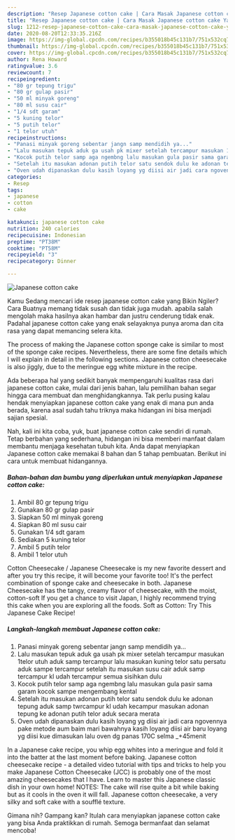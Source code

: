 ```yaml
---
description: "Resep Japanese cotton cake | Cara Masak Japanese cotton cake Yang Enak Banget"
title: "Resep Japanese cotton cake | Cara Masak Japanese cotton cake Yang Enak Banget"
slug: 1212-resep-japanese-cotton-cake-cara-masak-japanese-cotton-cake-yang-enak-banget
date: 2020-08-20T12:33:35.216Z
image: https://img-global.cpcdn.com/recipes/b355018b45c131b7/751x532cq70/japanese-cotton-cake-foto-resep-utama.jpg
thumbnail: https://img-global.cpcdn.com/recipes/b355018b45c131b7/751x532cq70/japanese-cotton-cake-foto-resep-utama.jpg
cover: https://img-global.cpcdn.com/recipes/b355018b45c131b7/751x532cq70/japanese-cotton-cake-foto-resep-utama.jpg
author: Rena Howard
ratingvalue: 3.6
reviewcount: 7
recipeingredient:
- "80 gr tepung trigu"
- "80 gr gulap pasir"
- "50 ml minyak goreng"
- "80 ml susu cair"
- "1/4 sdt garam"
- "5 kuning telor"
- "5 putih telor"
- "1 telor utuh"
recipeinstructions:
- "Panasi minyak goreng sebentar jangn samp mendidih ya..."
- "Lalu masukan tepuk aduk ga usah pk mixer setelah tercampur masukan 1telor utuh aduk samp tercampur lalu masukan kuning telor satu persatu aduk sampe tercampur setelah itu masukan susu cair aduk samp tercampur kl udah tercampur semua sisihkan dulu"
- "Kocok putih telor samp aga ngembng lalu masukan gula pasir sama garam kocok sampe mengembang kental"
- "Setelah itu masukan adonan putih telor satu sendok dulu ke adonan tepung aduk samp twrcampur kl udah kecampur masukan adonan tepung ke adonan putih telor aduk secara merata"
- "Oven udah dipanaskan dulu kasih loyang yg diisi air jadi cara ngovennya pake metode aum baim mari bawahnya kasih loyang diisi air baru loyang yg diisi kue dimasukan lalu oven dg panas 170C selma _+45menit"
categories:
- Resep
tags:
- japanese
- cotton
- cake

katakunci: japanese cotton cake 
nutrition: 240 calories
recipecuisine: Indonesian
preptime: "PT38M"
cooktime: "PT58M"
recipeyield: "3"
recipecategory: Dinner

---
```



![Japanese cotton cake](https://img-global.cpcdn.com/recipes/b355018b45c131b7/751x532cq70/japanese-cotton-cake-foto-resep-utama.jpg)

Kamu Sedang mencari ide resep japanese cotton cake yang Bikin Ngiler? Cara Buatnya memang tidak susah dan tidak juga mudah. apabila salah mengolah maka hasilnya akan hambar dan justru cenderung tidak enak. Padahal japanese cotton cake yang enak selayaknya punya aroma dan cita rasa yang dapat memancing selera kita.

The process of making the Japanese cotton sponge cake is similar to most of the sponge cake recipes. Nevertheless, there are some fine details which I will explain in detail in the following sections. Japanese cotton cheesecake is also jiggly, due to the meringue egg white mixture in the recipe.

Ada beberapa hal yang sedikit banyak mempengaruhi kualitas rasa dari japanese cotton cake, mulai dari jenis bahan, lalu pemilihan bahan segar hingga cara membuat dan menghidangkannya. Tak perlu pusing kalau hendak menyiapkan japanese cotton cake yang enak di mana pun anda berada, karena asal sudah tahu triknya maka hidangan ini bisa menjadi sajian spesial.


Nah, kali ini kita coba, yuk, buat japanese cotton cake sendiri di rumah. Tetap berbahan yang sederhana, hidangan ini bisa memberi manfaat dalam membantu menjaga kesehatan tubuh kita. Anda dapat menyiapkan Japanese cotton cake memakai 8 bahan dan 5 tahap pembuatan. Berikut ini cara untuk membuat hidangannya.

<!--inarticleads1-->

##### Bahan-bahan dan bumbu yang diperlukan untuk menyiapkan Japanese cotton cake:

1. Ambil 80 gr tepung trigu
1. Gunakan 80 gr gulap pasir
1. Siapkan 50 ml minyak goreng
1. Siapkan 80 ml susu cair
1. Gunakan 1/4 sdt garam
1. Sediakan 5 kuning telor
1. Ambil 5 putih telor
1. Ambil 1 telor utuh


Cotton Cheesecake / Japanese Cheesecake is my new favorite dessert and after you try this recipe, it will become your favorite too! It&#39;s the perfect combination of sponge cake and cheesecake in both. Japanese Cheesecake has the tangy, creamy flavor of cheesecake, with the moist, cotton-soft If you get a chance to visit Japan, I highly recommend trying this cake when you are exploring all the foods. Soft as Cotton: Try This Japanese Cake Recipe! 

<!--inarticleads2-->

##### Langkah-langkah membuat Japanese cotton cake:

1. Panasi minyak goreng sebentar jangn samp mendidih ya...
1. Lalu masukan tepuk aduk ga usah pk mixer setelah tercampur masukan 1telor utuh aduk samp tercampur lalu masukan kuning telor satu persatu aduk sampe tercampur setelah itu masukan susu cair aduk samp tercampur kl udah tercampur semua sisihkan dulu
1. Kocok putih telor samp aga ngembng lalu masukan gula pasir sama garam kocok sampe mengembang kental
1. Setelah itu masukan adonan putih telor satu sendok dulu ke adonan tepung aduk samp twrcampur kl udah kecampur masukan adonan tepung ke adonan putih telor aduk secara merata
1. Oven udah dipanaskan dulu kasih loyang yg diisi air jadi cara ngovennya pake metode aum baim mari bawahnya kasih loyang diisi air baru loyang yg diisi kue dimasukan lalu oven dg panas 170C selma _+45menit


In a Japanese cake recipe, you whip egg whites into a meringue and fold it into the batter at the last moment before baking. Japanese cotton cheesecake recipe - a detailed video tutorial with tips and tricks to help you make Japanese Cotton Cheesecake (JCC) is probably one of the most amazing cheesecakes that I have. Learn to master this Japanese classic dish in your own home! NOTES: The cake will rise quite a bit while baking but as it cools in the oven it will fall. Japanese cotton cheesecake, a very silky and soft cake with a soufflé texture. 

Gimana nih? Gampang kan? Itulah cara menyiapkan japanese cotton cake yang bisa Anda praktikkan di rumah. Semoga bermanfaat dan selamat mencoba!
